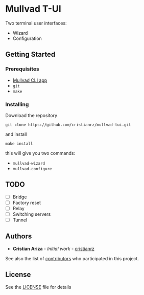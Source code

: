 # Mullvad T-UI

Two terminal user interfaces:

* Wizard
* Configuration

## Getting Started

### Prerequisites

* [Mullvad CLI app](https://mullvad.net/en/download/)
* `git`
* `make`

### Installing

Download the repository

```
git clone https://github.com/cristianrz/mullvad-tui.git
```

and install

```
make install
```

this will give you two commands:

* `mullvad-wizard`
* `mullvad-configure`

## TODO

- [ ] Bridge
- [ ] Factory reset
- [ ] Relay
- [ ] Switching servers
- [ ] Tunnel

## Authors

* **Cristian Ariza** - *Initial work* - [cristianrz](https://github.com/cristianrz)

See also the list of [contributors](https://github.com/cristianrz/mullvad-tui/contributors) who participated in this project.

## License

See the [LICENSE](LICENSE) file for details

